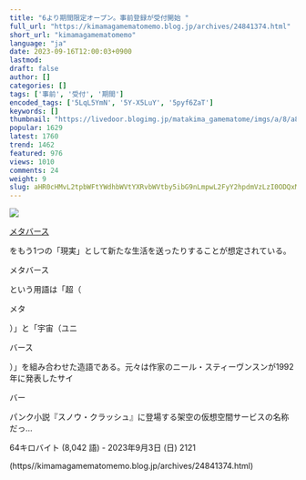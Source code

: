 ```yaml
---
title: "6より期間限定オープン。事前登録が受付開始 "
full_url: "https://kimamagamematomemo.blog.jp/archives/24841374.html"
short_url: "kimamagamematomemo"
language: "ja"
date: 2023-09-16T12:00:03+0900
lastmod: 
draft: false
author: []
categories: []
tags: ['事前', '受付', '期間']
encoded_tags: ['5LqL5YmN', '5Y-X5LuY', '5pyf6ZaT']
keywords: []
thumbnail: "https://livedoor.blogimg.jp/matakima_gamematome/imgs/a/8/a84bfba7-s.jpg"
popular: 1629
latest: 1760
trend: 1462
featured: 976
views: 1010
comments: 24
weight: 9
slug: aHR0cHMvL2tpbWFtYWdhbWVtYXRvbWVtby5ibG9nLmpwL2FyY2hpdmVzLzI0ODQxMzc0Lmh0bWw=
---
```


![](https://livedoor.blogimg.jp/matakima_gamematome/imgs/a/8/a84bfba7-s.jpg)

<div><a target='_blank' href='https//ja.wikipedia.org/wiki/%E3%83%A1%E3%82%BF%E3%83%90%E3%83%BC%E3%82%B9' title='メタバース'><p>メタバース</p></a> <p class='searchresult'>をもう1つの「現実」として新たな生活を送ったりすることが想定されている。 <p>メタバース</p>という用語は「超（<p>メタ</p>）」と「宇宙（ユニ<p>バース</p>）」を組み合わせた造語である。元々は作家のニール・スティーヴンスンが1992年に発表したサイ<p>バー</p>パンク小説『スノウ・クラッシュ』に登場する架空の仮想空間サービスの名称だっ…</p> <p class='mw-search-result-data'>64キロバイト (8,042 語) - 2023年9月3日 (日) 2121</p></div>

(https//kimamagamematomemo.blog.jp/archives/24841374.html)
